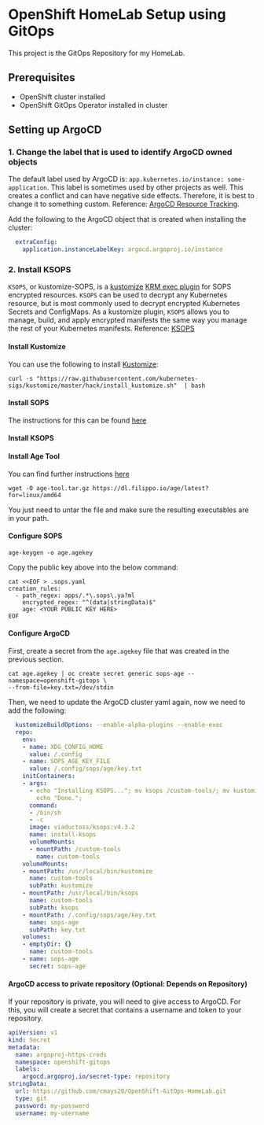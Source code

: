 # OpenShift HomeLab Setup using GitOps

This project is the GitOps Repository for my HomeLab.

## Prerequisites 

- OpenShift cluster installed
- OpenShift GitOps Operator installed in cluster

## Setting up ArgoCD

### 1. Change the label that is used to identify ArgoCD owned objects

The default label used by ArgoCD is: `app.kubernetes.io/instance: some-application`.
This label is sometimes used by other projects as well. This creates a conflict and can have negative side effects.
Therefore, it is best to change it to something custom.  Reference: [ArgoCD Resource Tracking](https://argo-cd.readthedocs.io/en/latest/user-guide/resource_tracking/).

Add the following to the ArgoCD object that is created when installing the cluster:
```yaml
  extraConfig:
    application.instanceLabelKey: argocd.argoproj.io/instance
```

### 2. Install KSOPS

`KSOPS`, or kustomize-SOPS, is a [kustomize](https://github.com/kubernetes-sigs/kustomize/) 
[KRM exec plugin](https://kubectl.docs.kubernetes.io/guides/extending_kustomize/exec_krm_functions/) 
for SOPS encrypted resources. `KSOPS` can be used to decrypt any Kubernetes resource, 
but is most commonly used to decrypt encrypted Kubernetes Secrets and ConfigMaps. 
As a kustomize plugin, `KSOPS` allows you to manage, build, 
and apply encrypted manifests the same way you manage the rest of your Kubernetes manifests.
Reference: [KSOPS](https://github.com/viaduct-ai/kustomize-sops)

#### Install Kustomize

You can use the following to install [Kustomize](https://kubectl.docs.kubernetes.io/installation/kustomize/binaries/):
```shell
curl -s "https://raw.githubusercontent.com/kubernetes-sigs/kustomize/master/hack/install_kustomize.sh"  | bash
```

#### Install SOPS

The instructions for this can be found [here](https://github.com/getsops/sops/releases)

#### Install KSOPS



#### Install Age Tool

You can find further instructions [here](https://github.com/FiloSottile/age#installation)
```shell
wget -O age-tool.tar.gz https://dl.filippo.io/age/latest?for=linux/amd64
```
You just need to untar the file and make sure the resulting executables are in your path.

#### Configure SOPS

```shell
age-keygen -o age.agekey
```

Copy the public key above into the below command:
```shell
cat <<EOF > .sops.yaml
creation_rules:
  - path_regex: apps/.*\.sops\.ya?ml
    encrypted_regex: "^(data|stringData)$"
    age: <YOUR PUBLIC KEY HERE>
EOF
```

#### Configure ArgoCD

First, create a secret from the `age.agekey` file that was created in the previous section.
```shell
cat age.agekey | oc create secret generic sops-age --namespace=openshift-gitops \
--from-file=key.txt=/dev/stdin
```

Then, we need to update the ArgoCD cluster yaml again, now we need to add the following:
```yaml
  kustomizeBuildOptions: --enable-alpha-plugins --enable-exec
  repo:
    env:
    - name: XDG_CONFIG_HOME
      value: /.config
    - name: SOPS_AGE_KEY_FILE
      value: /.config/sops/age/key.txt
    initContainers:
    - args:
      - echo "Installing KSOPS..."; mv ksops /custom-tools/; mv kustomize /custom-tools/;
        echo "Done.";
      command:
      - /bin/sh
      - -c
      image: viaductoss/ksops:v4.3.2
      name: install-ksops
      volumeMounts:
      - mountPath: /custom-tools
        name: custom-tools
    volumeMounts:
    - mountPath: /usr/local/bin/kustomize
      name: custom-tools
      subPath: kustomize
    - mountPath: /usr/local/bin/ksops
      name: custom-tools
      subPath: ksops
    - mountPath: /.config/sops/age/key.txt
      name: sops-age
      subPath: key.txt
    volumes:
    - emptyDir: {}
      name: custom-tools
    - name: sops-age
      secret: sops-age
```

#### ArgoCD access to private repository (Optional: Depends on Repository)

If your repository is private, you will need to give access to ArgoCD.  For this,
you will create a secret that contains a username and token to your repository.

```yaml
apiVersion: v1
kind: Secret
metadata:
  name: argoproj-https-creds
  namespace: openshift-gitops
  labels:
    argocd.argoproj.io/secret-type: repository
stringData:
  url: https://github.com/cmays20/OpenShift-GitOps-HomeLab.git
  type: git
  password: my-password
  username: my-username
```